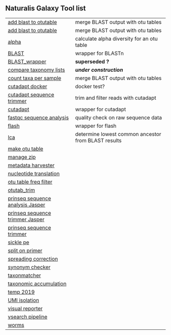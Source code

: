 ## Naturalis Galaxy Tool list

|              |              |
|------------- |:-------------|
|[add blast to otutable](https://github.com/naturalis/galaxy-tool-add-blast-to-otutable) | merge BLAST output with otu tables | 
|[add blast to otutable](https://github.com/naturalis/galaxy-tool-add-blast-to-otutable) | merge BLAST output with otu tables |
|[alpha](https://github.com/naturalis/galaxy-tool-alpha) | calculate alpha diversity for an otu table | 
|[BLAST ](https://github.com/naturalis/galaxy-tool-BLAST)  | wrapper for BLASTn |
|[BLAST_wrapper](https://github.com/naturalis/galaxy-tool-BLAST_wrapper)  | **superseded ?** |
|[compare taxonomy lists](https://github.com/naturalis/galaxy-tool-compare-taxonomy-lists)  | ***under construction*** |
|[count taxa per sample](https://github.com/naturalis/galaxy-tool-count-taxa-per-sample)  | merge BLAST output with otu tables |
|[cutadapt docker](https://github.com/naturalis/galaxy-tool-cutadapt-docker)  | docker test? |
|[cutadapt sequence trimmer](https://github.com/naturalis/galaxy-tool-cutadapt-sequence-trimmer)  | trim and filter reads with cutadapt |
|[cutadapt](https://github.com/naturalis/galaxy-tool-cutadapt)  | wrapper for cutadapt |
|[fastqc sequence analysis](https://github.com/naturalis/galaxy-tool-fastqc-sequence-analysis)  | quality check on raw sequence data |
|[flash](https://github.com/naturalis/galaxy-tool-flash)  | wrapper for flash |
|[lca ](https://github.com/naturalis/galaxy-tool-lca)  | determine lowest common ancestor from BLAST results |
|[make otu table](https://github.com/naturalis/galaxy-tool-make-otu-table)  |  |
|[manage zip](https://github.com/naturalis/galaxy-tool-manage-zip)  |  |
|[metadata harvester](https://github.com/naturalis/galaxy-tool-metadata-harvester)  |  |
|[nucleotide translation](https://github.com/naturalis/galaxy-tool-nucleotide-translation)  |  |
|[otu table freq filter](https://github.com/naturalis/galaxy-tool-otu-table-freq-filter)  |  |
|[otutab_trim](https://github.com/naturalis/galaxy-tool-otutab_trim)  |  |
|[prinseq sequence analysis Jasper](https://github.com/naturalis/galaxy-tool-prinseq-sequence-analysis-Jasper)  |  |
|[prinseq sequence trimmer Jasper](https://github.com/naturalis/galaxy-tool-prinseq-sequence-trimmer-Jasper)  |  |
|[prinseq sequence trimmer](https://github.com/naturalis/galaxy-tool-prinseq-sequence-trimmer)  |  |
|[sickle pe](https://github.com/naturalis/galaxy-tool-sickle-pe)  |  |
|[split on primer ](https://github.com/naturalis/galaxy-tool-split-on-primer)  |  |
|[spreading correction](https://github.com/naturalis/galaxy-tool-spreading-correction)  |  |
|[synonym checker](https://github.com/naturalis/galaxy-tool-synonym-checker)  |  |
|[taxonmatcher](https://github.com/naturalis/galaxy-tool-taxonmatcher)  |  |
|[taxonomic accumulation](https://github.com/naturalis/galaxy-tool-taxonomic-accumulation)  |  |
|[temp 2019](https://github.com/naturalis/galaxy-tool-temp-2019)  |  |
|[UMI isolation](https://github.com/naturalis/galaxy-tool-UMI-isolation)  |  |
|[visual reporter](https://github.com/naturalis/galaxy-tool-visual-reporter)  |  |
|[vsearch pipeline](https://github.com/naturalis/galaxy-tool-vsearch-pipeline)  |  |
|[worms](https://github.com/naturalis/galaxy-tool-worms)  |  |
